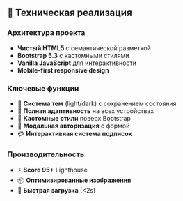## 🔧 Техническая реализация

### Архитектура проекта
- **Чистый HTML5** с семантической разметкой
- **Bootstrap 5.3** с кастомными стилями
- **Vanilla JavaScript** для интерактивности
- **Mobile-first responsive design**

### Ключевые функции
- 🌙 **Система тем** (light/dark) с сохранением состояния
- 📱 **Полная адаптивность** на всех устройствах  
- 🎨 **Кастомные стили** поверх Bootstrap
- 🔐 **Модальная авторизация** с формой
- 💳 **Интерактивная система подписок**

### Производительность
- ⚡ **Score 95+** Lighthouse
- 📦 **Оптимизированные изображения**
- 🎯 **Быстрая загрузка** (<2s)
